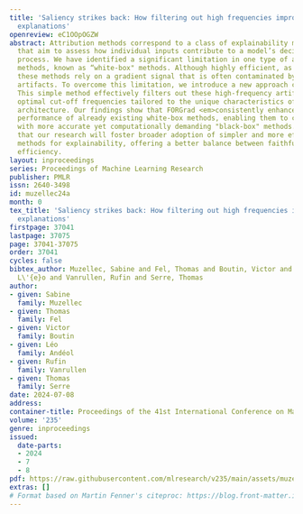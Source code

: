```yaml
---
title: 'Saliency strikes back: How filtering out high frequencies improves white-box
  explanations'
openreview: eC1OOpOGZW
abstract: Attribution methods correspond to a class of explainability methods (XAI)
  that aim to assess how individual inputs contribute to a model’s decision-making
  process. We have identified a significant limitation in one type of attribution
  methods, known as “white-box" methods. Although highly efficient, as we will show,
  these methods rely on a gradient signal that is often contaminated by high-frequency
  artifacts. To overcome this limitation, we introduce a new approach called "FORGrad".
  This simple method effectively filters out these high-frequency artifacts using
  optimal cut-off frequencies tailored to the unique characteristics of each model
  architecture. Our findings show that FORGrad <em>consistently enhances</em> the
  performance of already existing white-box methods, enabling them to compete effectively
  with more accurate yet computationally demanding "black-box" methods. We anticipate
  that our research will foster broader adoption of simpler and more efficient white-box
  methods for explainability, offering a better balance between faithfulness and computational
  efficiency.
layout: inproceedings
series: Proceedings of Machine Learning Research
publisher: PMLR
issn: 2640-3498
id: muzellec24a
month: 0
tex_title: 'Saliency strikes back: How filtering out high frequencies improves white-box
  explanations'
firstpage: 37041
lastpage: 37075
page: 37041-37075
order: 37041
cycles: false
bibtex_author: Muzellec, Sabine and Fel, Thomas and Boutin, Victor and And\'{e}ol,
  L\'{e}o and Vanrullen, Rufin and Serre, Thomas
author:
- given: Sabine
  family: Muzellec
- given: Thomas
  family: Fel
- given: Victor
  family: Boutin
- given: Léo
  family: Andéol
- given: Rufin
  family: Vanrullen
- given: Thomas
  family: Serre
date: 2024-07-08
address:
container-title: Proceedings of the 41st International Conference on Machine Learning
volume: '235'
genre: inproceedings
issued:
  date-parts:
  - 2024
  - 7
  - 8
pdf: https://raw.githubusercontent.com/mlresearch/v235/main/assets/muzellec24a/muzellec24a.pdf
extras: []
# Format based on Martin Fenner's citeproc: https://blog.front-matter.io/posts/citeproc-yaml-for-bibliographies/
---
```

